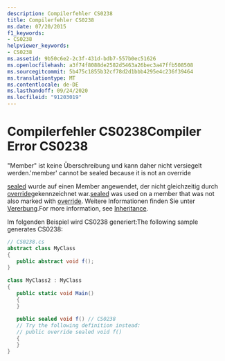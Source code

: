 ```yaml
---
description: Compilerfehler CS0238
title: Compilerfehler CS0238
ms.date: 07/20/2015
f1_keywords:
- CS0238
helpviewer_keywords:
- CS0238
ms.assetid: 9b50c6e2-2c3f-431d-bdb7-557b0ec51626
ms.openlocfilehash: a3f74f8088de2582d5463a26bec3a47ffb508508
ms.sourcegitcommit: 5b475c1855b32cf78d2d1bbb4295e4c236f39464
ms.translationtype: MT
ms.contentlocale: de-DE
ms.lasthandoff: 09/24/2020
ms.locfileid: "91203019"
---
```

# <a name="compiler-error-cs0238"></a><span data-ttu-id="ce3d7-103">Compilerfehler CS0238</span><span class="sxs-lookup"><span data-stu-id="ce3d7-103">Compiler Error CS0238</span></span>

<span data-ttu-id="ce3d7-104">"Member" ist keine Überschreibung und kann daher nicht versiegelt werden.</span><span class="sxs-lookup"><span data-stu-id="ce3d7-104">'member' cannot be sealed because it is not an override</span></span>  
  
 <span data-ttu-id="ce3d7-105">[sealed](../language-reference/keywords/sealed.md) wurde auf einen Member angewendet, der nicht gleichzeitig durch [override](../language-reference/keywords/override.md)gekennzeichnet war.</span><span class="sxs-lookup"><span data-stu-id="ce3d7-105">[sealed](../language-reference/keywords/sealed.md) was used on a member that was not also marked with [override](../language-reference/keywords/override.md).</span></span> <span data-ttu-id="ce3d7-106">Weitere Informationen finden Sie unter [Vererbung](../programming-guide/classes-and-structs/inheritance.md).</span><span class="sxs-lookup"><span data-stu-id="ce3d7-106">For more information, see [Inheritance](../programming-guide/classes-and-structs/inheritance.md).</span></span>  
  
 <span data-ttu-id="ce3d7-107">Im folgenden Beispiel wird CS0238 generiert:</span><span class="sxs-lookup"><span data-stu-id="ce3d7-107">The following sample generates CS0238:</span></span>  
  
```csharp  
// CS0238.cs  
abstract class MyClass  
{  
   public abstract void f();  
}  
  
class MyClass2 : MyClass  
{  
   public static void Main()  
   {  
   }  
  
   public sealed void f() // CS0238  
   // Try the following definition instead:  
   // public override sealed void f()  
   {  
   }  
}  
```
